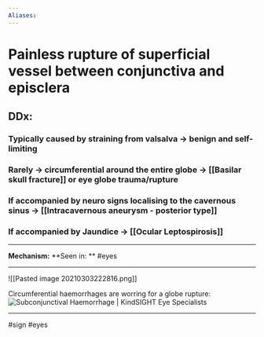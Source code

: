 ```yaml
---
Aliases:
---
```

# Painless rupture of superficial vessel between conjunctiva and episclera
## DDx:
### Typically caused by straining from valsalva -> benign and self-limiting
### Rarely ->  circumferential around the entire globe -> [[Basilar skull fracture]] or eye globe trauma/rupture
### If accompanied by neuro signs localising to the cavernous sinus -> [[Intracavernous aneurysm - posterior type]]
### If accompanied by Jaundice -> [[Ocular Leptospirosis]]

---
**Mechanism:**
**Seen in: ** #eyes 

---
![[Pasted image 20210303222816.png]]

Circumferential haemorrhages are worring for a globe rupture:
![Subconjunctival Haemorrhage | KindSIGHT Eye Specialists](https://kindsight.com.au/wp-content/uploads/2018/12/Subconjunctival-Haemorrhage_fEATURE-1.jpg)

---
#sign #eyes 